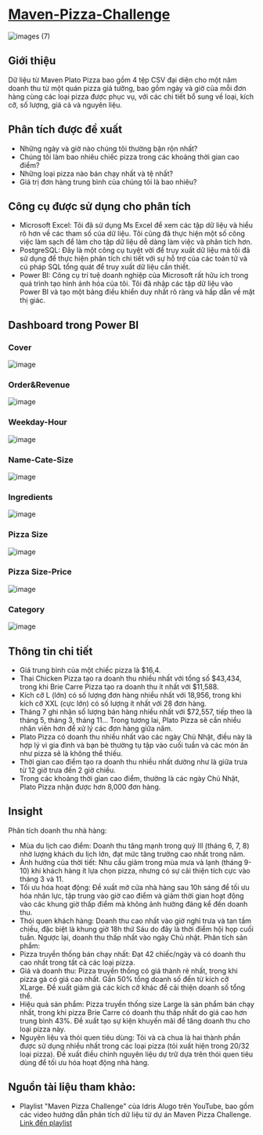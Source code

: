 # [Maven-Pizza-Challenge](https://mavenanalytics.io/challenges/maven-pizza-challenge/be511a47-85fd-4931-8293-c3bffb577199)

![images (7)](https://user-images.githubusercontent.com/108612390/193467417-26c85e60-7998-4b89-8015-120f30f6f86e.png)

## Giới thiệu
Dữ liệu từ Maven Plato Pizza bao gồm 4 tệp CSV đại diện cho một năm doanh thu từ một quán pizza giả tưởng, bao gồm ngày và giờ của mỗi đơn hàng cùng các loại pizza được phục vụ, với các chi tiết bổ sung về loại, kích cỡ, số lượng, giá cả và nguyên liệu.

## Phân tích được đề xuất
- Những ngày và giờ nào chúng tôi thường bận rộn nhất?
- Chúng tôi làm bao nhiêu chiếc pizza trong các khoảng thời gian cao điểm?
- Những loại pizza nào bán chạy nhất và tệ nhất?
- Giá trị đơn hàng trung bình của chúng tôi là bao nhiêu?

## Công cụ được sử dụng cho phân tích
- Microsoft Excel: Tôi đã sử dụng Ms Excel để xem các tập dữ liệu và hiểu rõ hơn về các tham số của dữ liệu. Tôi cũng đã thực hiện một số công việc làm sạch để làm cho tập dữ liệu dễ dàng làm việc và phân tích hơn.
- PostgreSQL: Đây là một công cụ tuyệt vời để truy xuất dữ liệu mà tôi đã sử dụng để thực hiện phân tích chi tiết với sự hỗ trợ của các toán tử và cú pháp SQL tổng quát để truy xuất dữ liệu cần thiết.
- Power BI: Công cụ trí tuệ doanh nghiệp của Microsoft rất hữu ích trong quá trình tạo hình ảnh hóa của tôi. Tôi đã nhập các tập dữ liệu vào Power BI và tạo một bảng điều khiển duy nhất rõ ràng và hấp dẫn về mặt thị giác.

## Dashboard trong Power BI
### Cover
![image](https://github.com/user-attachments/assets/9dbfbb69-39c5-4267-98df-cf6caa491baa)
### Order&Revenue
![image](https://github.com/user-attachments/assets/0afb4e5f-500c-43ca-b241-7ae223e70913)
### Weekday-Hour
![image](https://github.com/user-attachments/assets/78f83d25-c2d6-4dee-9ce0-2291a2623030)
### Name-Cate-Size
![image](https://github.com/user-attachments/assets/06a60402-3a00-4c3a-ac36-5bd4db0f5871)
### Ingredients
![image](https://github.com/user-attachments/assets/24f4df2e-1cfd-43ae-91ae-bc2d75e51937)
### Pizza Size
![image](https://github.com/user-attachments/assets/77855bc9-75ea-4c63-a893-ad796475864d)
### Pizza Size-Price
![image](https://github.com/user-attachments/assets/e5620291-478d-4204-be00-fe4ced88a9a4)
### Category
![image](https://github.com/user-attachments/assets/be79fe58-c4dc-4d97-8c88-4b97d7b369b7)

## Thông tin chi tiết
- Giá trung bình của một chiếc pizza là $16,4.
- Thai Chicken Pizza tạo ra doanh thu nhiều nhất với tổng số $43,434, trong khi Brie Carre Pizza tạo ra doanh thu ít nhất với $11,588.
- Kích cỡ L (lớn) có số lượng đơn hàng nhiều nhất với 18,956, trong khi kích cỡ XXL (cực lớn) có số lượng ít nhất với 28 đơn hàng.
- Tháng 7 ghi nhận số lượng bán hàng nhiều nhất với $72,557, tiếp theo là tháng 5, tháng 3, tháng 11... Trong tương lai, Plato Pizza sẽ cần nhiều nhân viên hơn để xử lý các đơn hàng giữa năm.
- Plato Pizza có doanh thu nhiều nhất vào các ngày Chủ Nhật, điều này là hợp lý vì gia đình và bạn bè thường tụ tập vào cuối tuần và các món ăn như pizza sẽ là không thể thiếu.
- Thời gian cao điểm tạo ra doanh thu nhiều nhất dường như là giữa trưa từ 12 giờ trưa đến 2 giờ chiều.
- Trong các khoảng thời gian cao điểm, thường là các ngày Chủ Nhật, Plato Pizza nhận được hơn 8,000 đơn hàng.
## Insight
Phân tích doanh thu nhà hàng:
- Mùa du lịch cao điểm: Doanh thu tăng mạnh trong quý III (tháng 6, 7, 8) nhờ lượng khách du lịch lớn, đạt mức tăng trưởng cao nhất trong năm.
- Ảnh hưởng của thời tiết: Nhu cầu giảm trong mùa mưa và lạnh (tháng 9-10) khi khách hàng ít lựa chọn pizza, nhưng có sự cải thiện tích cực vào tháng 3 và 11.
- Tối ưu hóa hoạt động: Đề xuất mở cửa nhà hàng sau 10h sáng để tối ưu hóa nhân lực, tập trung vào giờ cao điểm và giảm thời gian hoạt động vào các khung giờ thấp điểm mà không ảnh hưởng đáng kể đến doanh thu.
- Thói quen khách hàng: Doanh thu cao nhất vào giờ nghỉ trưa và tan tầm chiều, đặc biệt là khung giờ 18h thứ Sáu do đây là thời điểm hội họp cuối tuần. Ngược lại, doanh thu thấp nhất vào ngày Chủ nhật.
Phân tích sản phẩm:
- Pizza truyền thống bán chạy nhất: Đạt 42 chiếc/ngày và có doanh thu cao nhất trong tất cả các loại pizza.
- Giá và doanh thu: Pizza truyền thống có giá thành rẻ nhất, trong khi pizza gà có giá cao nhất. Gần 50% tổng doanh số đến từ kích cỡ XLarge. Đề xuất giảm giá các kích cỡ khác để cải thiện doanh số tổng thể.
- Hiệu quả sản phẩm: Pizza truyền thống size Large là sản phẩm bán chạy nhất, trong khi pizza Brie Carre có doanh thu thấp nhất do giá cao hơn trung bình 43%. Đề xuất tạo sự kiện khuyến mãi để tăng doanh thu cho loại pizza này.
- Nguyên liệu và thói quen tiêu dùng: Tỏi và cà chua là hai thành phần được sử dụng nhiều nhất trong các loại pizza (tỏi xuất hiện trong 20/32 loại pizza). Đề xuất điều chỉnh nguyên liệu dự trữ dựa trên thói quen tiêu dùng để tối ưu hóa hoạt động nhà hàng.
## Nguồn tài liệu tham khảo: 
- Playlist "Maven Pizza Challenge" của Idris Alugo trên YouTube, bao gồm các video hướng dẫn phân tích dữ liệu từ dự án Maven Pizza Challenge. [Link đến playlist](https://youtube.com/playlist?list=PLkXVpowhumxPSGkz9HTZ2wPOKFalTwUro&si=Nhmu5juEOjQNBt8T)

